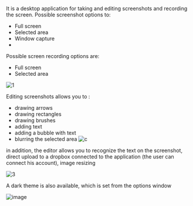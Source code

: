 It is a desktop application for taking and editing screenshots and recording the screen.
Possible screenshot options to:
- Full screen
- Selected area
- Window capture
- 
Possible screen recording options are:
- Full screen
- Selected area

![1](https://github.com/michal-trb/screenerWpf/assets/85738518/b50f2d8c-b498-420b-b4a3-7f9ff9ff94c4)

Editing screenshots allows you to :
- drawing arrows 
- drawing rectangles
- drawing brushes
- adding text
- adding a bubble with text
- blurring the selected area
  ![c](https://github.com/michal-trb/screenerWpf/assets/85738518/625a0485-94b7-4579-8157-cfc1db3c0502)

in addition, the editor allows you to recognize the text on the screenshot, 
direct upload to a dropbox connected to the application (the user can connect his account),
image resizing

![3](https://github.com/michal-trb/screenerWpf/assets/85738518/360beb25-b60b-4c2a-8b4c-d4c119015bb5)

A dark theme is also available, which is set from the options window 

![image](https://github.com/michal-trb/screenerWpf/assets/85738518/ef3334b8-5797-4152-b8b8-ee0d0525c70f)


